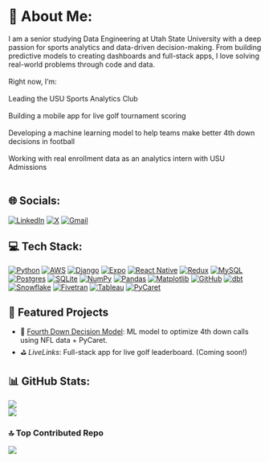 # 💫 About Me:
I am a senior studying Data Engineering at Utah State University with a deep passion for sports analytics and data-driven decision-making. From building predictive models to creating dashboards and full-stack apps, I love solving real-world problems through code and data.<br><br>Right now, I’m:<br><br>Leading the USU Sports Analytics Club<br><br>Building a mobile app for live golf tournament scoring<br><br>Developing a machine learning model to help teams make better 4th down decisions in football<br><br>Working with real enrollment data as an analytics intern with USU Admissions<br><br>

## 🌐 Socials:
[![LinkedIn](https://img.shields.io/badge/LinkedIn-%230077B5.svg?style=for-the-badge&logo=linkedin&logoColor=white)](https://linkedin.com/in/dawson-field) 
[![X](https://img.shields.io/badge/X-000000.svg?style=for-the-badge&logo=x&logoColor=white)](https://x.com/dfield7) 
[![Gmail](https://img.shields.io/badge/Gmail-D14836?style=for-the-badge&logo=gmail&logoColor=white)](mailto:dawsontfield@gmail.com)


## 💻 Tech Stack:
[![Python](https://img.shields.io/badge/python-3670A0?style=for-the-badge&logo=python&logoColor=ffdd54)](https://www.python.org/)
[![AWS](https://img.shields.io/badge/AWS-%23FF9900.svg?style=for-the-badge&logo=amazon-aws&logoColor=white)](https://aws.amazon.com/)
[![Django](https://img.shields.io/badge/django-%23092E20.svg?style=for-the-badge&logo=django&logoColor=white)](https://www.djangoproject.com/)
[![Expo](https://img.shields.io/badge/expo-1C1E24?style=for-the-badge&logo=expo&logoColor=#D04A37)](https://expo.dev/)
[![React Native](https://img.shields.io/badge/react_native-%2320232a.svg?style=for-the-badge&logo=react&logoColor=%2361DAFB)](https://reactnative.dev/)
[![Redux](https://img.shields.io/badge/redux-%23593d88.svg?style=for-the-badge&logo=redux&logoColor=white)](https://redux.js.org/)
[![MySQL](https://img.shields.io/badge/mysql-4479A1.svg?style=for-the-badge&logo=mysql&logoColor=white)](https://www.mysql.com/)
[![Postgres](https://img.shields.io/badge/postgres-%23316192.svg?style=for-the-badge&logo=postgresql&logoColor=white)](https://www.postgresql.org/)
[![SQLite](https://img.shields.io/badge/sqlite-%2307405e.svg?style=for-the-badge&logo=sqlite&logoColor=white)](https://www.sqlite.org/index.html)
[![NumPy](https://img.shields.io/badge/numpy-%23013243.svg?style=for-the-badge&logo=numpy&logoColor=white)](https://numpy.org/)
[![Pandas](https://img.shields.io/badge/pandas-%23150458.svg?style=for-the-badge&logo=pandas&logoColor=white)](https://pandas.pydata.org/)
[![Matplotlib](https://img.shields.io/badge/Matplotlib-%23ffffff.svg?style=for-the-badge&logo=Matplotlib&logoColor=white)](https://matplotlib.org/)
[![GitHub](https://img.shields.io/badge/github-%23121011.svg?style=for-the-badge&logo=github&logoColor=white)](https://github.com/)
[![dbt](https://img.shields.io/badge/dbt-%23FF694B.svg?style=for-the-badge&logo=dbt&logoColor=white)](https://www.getdbt.com/)
[![Snowflake](https://img.shields.io/badge/Snowflake-%2300C1E0.svg?style=for-the-badge&logo=snowflake&logoColor=white)](https://www.snowflake.com/)
[![Fivetran](https://img.shields.io/badge/Fivetran-0081CB?style=for-the-badge&logo=fivetran&logoColor=white)](https://www.fivetran.com/)
[![Tableau](https://img.shields.io/badge/Tableau-E97627?style=for-the-badge&logo=tableau&logoColor=white)](https://www.tableau.com/)
[![PyCaret](https://img.shields.io/badge/PyCaret-101010?style=for-the-badge&logo=python&logoColor=white)](https://pycaret.gitbook.io/)

## 🚀 Featured Projects
- 🏈 [Fourth Down Decision Model](https://github.com/Dawson-Field/nfl-4th-down-decision-model): ML model to optimize 4th down calls using NFL data + PyCaret.
- ⛳ *LiveLinks*: Full-stack app for live golf leaderboard. (Coming soon!)
  
## 📊 GitHub Stats:
![](https://github-readme-stats.vercel.app/api?username=dawson-field&theme=transparent&hide_border=false&include_all_commits=false&count_private=false)<br/>
![](https://github-readme-stats.vercel.app/api/top-langs/?username=dawson-field&theme=transparent&hide_border=false&include_all_commits=false&count_private=false&layout=compact)

### 🔝 Top Contributed Repo
![](https://github-contributor-stats.vercel.app/api?username=dawson-field&limit=5&theme=transparent&combine_all_yearly_contributions=true)



